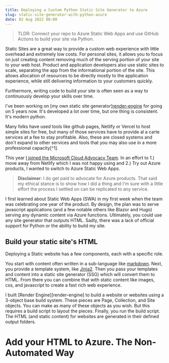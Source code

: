 ```yaml
---
title: Deploying a Custom Python Static Site Generator to Azure 
slug: static-site-generator-with-python-azure
date: 02 Aug 2022 08:00
---
```


> TLDR: Connect your repo to Azure Static Web Apps and use GitHub Actions to build your site via Python.

Static Sites are a great way to provide a custom web experience with little overhead and extremely low costs. For personal sites, it allows you to focus on just creating content removing much of the serving portion of your site to your web host. Product and application developers also use static sites to scale, separating the app from the informational portion of the site. This allows allocation of resources to be directly mostly to the application experience, while still delivering information to your customers quickly.

Furthermore, writing code to build your site is often seen as a way to continuously  develop your skills over time.

I've been working on [my own static site generator][render-engine](SSG) for going on 5 years now. It's developed a lot over time, but one thing is consistent. It's modern python. 

Many folks have used tools like github pages, Netlify or Vercel to host simple sites for free, but many of those services have to provide al a carte services at a fee to stay profitable. Also, these are closed systems and don't expand to other services and tools that you may also use in a more professional capacity[^1]. 

This year [I joined the Microsoft Cloud Advocacy Team](https://twitter.com/kjaymiller/). In an effort to  1.) move away from Netlify which I was not happy using and 2.) Try out Azure products, I wanted to switch to Azure Static Web Apps.

> **Disclaimer**: I do get paid to advocate for Azure products. That said my ethical stance is to show how I did a thing and I'm sure with a little effort the process I settled on can be replicated to any service.

I first learned about Static Web Apps (SWA) in my first week when the team was celebrating one year of the product. By design, the plan was to serve javascript applications (and a few notable others like Blazor and Hugo) serving any dynamic content via Azure functions. Ultimately, you could use any site generator that outputs HTML. Sadly, there was a lack of official support for Python or the ability to build my site.

## Build your static site's HTML

Deploying a Static website has a few components, each with a specific role.

You start with content often written in a sub-language like [markdown](https://www.markdownguide.org). Next, you provide a template system, like [Jinja2](https://palletsprojects.com/p/jinja/). Then you pass your templates and content into a static site generator (SSG) which will convert them to HTML. From there you can combine that with static content like images, css, and javascript to create a fast rich web experience.

I built [Render Engine][render-engine] to build a website or websites using a 3-object base build system. These pieces are Page, Collection, and Site objects. You can make as many of these objects as you wish. But this requires a build script to layout the pieces. Finally, you run the build script. The HTML (and static content) for websites are generated in their defined output folders.

# Add your HTML to Azure. The Non-Automated Way
